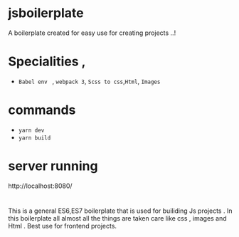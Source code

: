 # jsboilerplate
A boilerplate created for easy use for creating projects ..!

# Specialities , 
- `Babel env ` , `webpack 3`, `Scss to css`,`Html`, `Images `

# commands  
- `yarn dev`
- `yarn build`

# server running 
http://localhost:8080/

#
This is a general ES6,ES7 boilerplate that is used for builiding Js projects .  In this boilerplate all almost all the things are taken care like css , images and Html . Best use for frontend projects.

